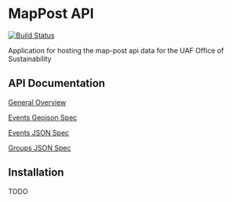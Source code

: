 # MapPost API

[![Build Status](https://travis-ci.org/gina-alaska/map-post.svg?branch=master)](https://travis-ci.org/gina-alaska/map-post)

Application for hosting the map-post api data for the UAF Office of Sustainability

## API Documentation

[General Overview](docs/API_Overview.md)

[Events Geojson Spec](docs/event-geojson-spec.md)

[Events JSON Spec](docs/event-json-spec.md)

[Groups JSON Spec](docs/group-json-spec.md)

## Installation

TODO